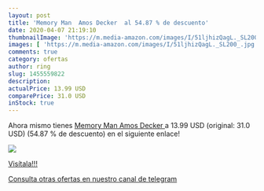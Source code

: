 ```yaml
---
layout: post
title: 'Memory Man  Amos Decker  al 54.87 % de descuento'
date: 2020-04-07 21:19:10
thumbnailImage: 'https://m.media-amazon.com/images/I/51ljhizQagL._SL200_.jpg'
images: [ 'https://m.media-amazon.com/images/I/51ljhizQagL._SL200_.jpg' ]
comments: true
category: ofertas
author: ring
slug: 1455559822
description:
actualPrice: 13.99 USD
comparePrice: 31.0 USD
inStock: true
---
```


Ahora mismo tienes [Memory Man  Amos Decker ](https://www.amazon.com/dp/1455559822/?tag=redken08-20) a 13.99 USD (original: 31.0 USD) (54.87 %  de descuento) en el siguiente enlace!

[![](https://m.media-amazon.com/images/I/51ljhizQagL._SL200_.jpg)](https://www.amazon.com/dp/1455559822/?tag=redken08-20)

[Visítala!!!](https://www.amazon.com/dp/1455559822/?tag=redken08-20)

[Consulta otras ofertas en nuestro canal de telegram](https://t.me/s/ofertas25)
